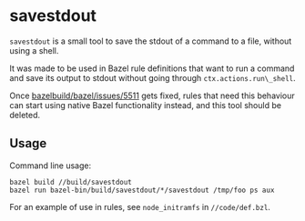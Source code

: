 savestdout
==========

`savestdout` is a small tool to save the stdout of a command to a file, without using
a shell.

It was made to be used in Bazel rule definitions that want to run a command and save
its output to stdout without going through `ctx.actions.run\_shell`.

Once [bazelbuild/bazel/issues/5511](https://github.com/bazelbuild/bazel/issues/5511)
gets fixed, rules that need this behaviour can start using native Bazel functionality
instead, and this tool should be deleted.

Usage
-----

Command line usage:

    bazel build //build/savestdout
    bazel run bazel-bin/build/savestdout/*/savestdout /tmp/foo ps aux

For an example of use in rules, see `node_initramfs` in `//code/def.bzl`.
